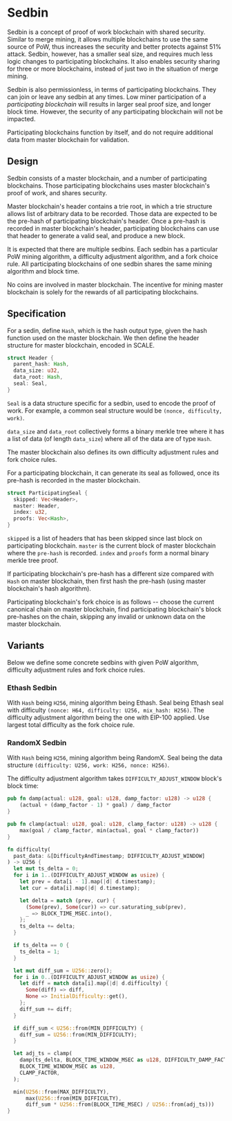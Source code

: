 # Sedbin

Sedbin is a concept of proof of work blockchain with shared
security. Similar to merge mining, it allows multiple blockchains to
use the same source of PoW, thus increases the security and better
protects against 51% attack. Sedbin, however, has a smaller seal size,
and requires much less logic changes to participating blockchains. It
also enables security sharing for three or more blockchains, instead
of just two in the situation of merge mining.

Sedbin is also permissionless, in terms of participating
blockchains. They can join or leave any sedbin at any times. Low miner
participation of a *participating blockchain* will results in larger
seal proof size, and longer block time. However, the security of any
participating blockchain will not be impacted. 

Participating blockchains function by itself, and do not require
additional data from master blockchain for validation.

## Design

Sedbin consists of a master blockchain, and a number of participating
blockchains. Those participating blockchains uses master blockchain's
proof of work, and shares security.

Master blockchain's header contains a trie root, in which a trie
structure allows list of arbitrary data to be recorded. Those data are
expected to be the pre-hash of participating blockchain's header. Once
a pre-hash is recorded in master blockchain's header, participating
blockchains can use that header to generate a valid seal, and produce
a new block.

It is expected that there are multiple sedbins. Each sedbin has a
particular PoW mining algorithm, a difficulty adjustment algorithm,
and a fork choice rule. All participating blockchains of one sedbin
shares the same mining algorithm and block time.

No coins are involved in master blockchain. The incentive for mining
master blockchain is solely for the rewards of all participating
blockchains.

## Specification

For a sedin, define `Hash`, which is the hash output type, given the
hash function used on the master blockchain. We then define the header
structure for master blockchain, encoded in SCALE.

```rust
struct Header {
  parent_hash: Hash,
  data_size: u32,
  data_root: Hash,
  seal: Seal,
}
```

`Seal` is a data structure specific for a sedbin, used to encode the
proof of work. For example, a common seal structure would be `(nonce,
difficulty, work)`.

`data_size` and `data_root` collectively forms a binary merkle tree
where it has a list of data (of length `data_size`) where all of the
data are of type `Hash`.

The master blockchain also defines its own difficulty adjustment rules
and fork choice rules.

For a participating blockchain, it can generate its seal as followed,
once its pre-hash is recorded in the master blockchain.

```rust
struct ParticipatingSeal {
  skipped: Vec<Header>,
  master: Header,
  index: u32,
  proofs: Vec<Hash>,
}
```

`skipped` is a list of headers that has been skipped since last block
on participating blockchain. `master` is the current block of master
blockchain where the `pre-hash` is recorded. `index` and `proofs` form
a normal binary merkle tree proof.

If participating blockchain's pre-hash has a different size compared
with `Hash` on master blockchain, then first hash the pre-hash (using
master blockchain's hash algorithm).

Participating blockchain's fork choice is as follows -- choose the
current canonical chain on master blockchain, find participating
blockchain's block pre-hashes on the chain, skipping any invalid or
unknown data on the master blockchain.

## Variants

Below we define some concrete sedbins with given PoW algorithm,
difficulty adjustment rules and fork choice rules.

### Ethash Sedbin

With `Hash` being `H256`, mining algorithm being Ethash. Seal being
Ethash seal with difficulty `(nonce: H64, difficulty: U256, mix_hash:
H256)`. The difficulty adjustment algorithm being the one with EIP-100
applied. Use largest total difficulty as the fork choice rule.

### RandomX Sedbin

With `Hash` being `H256`, mining algorithm being RandomX. Seal being
the data structure `(difficulty: U256, work: H256, nonce: H256)`.

The difficulty adjustment algorithm takes `DIFFICULTY_ADJUST_WINDOW`
block's block time:

```rust
pub fn damp(actual: u128, goal: u128, damp_factor: u128) -> u128 {
	(actual + (damp_factor - 1) * goal) / damp_factor
}

pub fn clamp(actual: u128, goal: u128, clamp_factor: u128) -> u128 {
	max(goal / clamp_factor, min(actual, goal * clamp_factor))
}

fn difficulty(
  past_data: &[DifficultyAndTimestamp; DIFFICULTY_ADJUST_WINDOW]
) -> U256 {
  let mut ts_delta = 0;
  for i in 1..(DIFFICULTY_ADJUST_WINDOW as usize) {
    let prev = data[i - 1].map(|d| d.timestamp);
    let cur = data[i].map(|d| d.timestamp);

    let delta = match (prev, cur) {
      (Some(prev), Some(cur)) => cur.saturating_sub(prev),
      _ => BLOCK_TIME_MSEC.into(),
    };
    ts_delta += delta;
  }

  if ts_delta == 0 {
    ts_delta = 1;
  }

  let mut diff_sum = U256::zero();
  for i in 0..(DIFFICULTY_ADJUST_WINDOW as usize) {
    let diff = match data[i].map(|d| d.difficulty) {
      Some(diff) => diff,
      None => InitialDifficulty::get(),
    };
    diff_sum += diff;
  }

  if diff_sum < U256::from(MIN_DIFFICULTY) {
    diff_sum = U256::from(MIN_DIFFICULTY);
  }

  let adj_ts = clamp(
    damp(ts_delta, BLOCK_TIME_WINDOW_MSEC as u128, DIFFICULTY_DAMP_FACTOR),
    BLOCK_TIME_WINDOW_MSEC as u128,
    CLAMP_FACTOR,
  );

  min(U256::from(MAX_DIFFICULTY),
      max(U256::from(MIN_DIFFICULTY),
      diff_sum * U256::from(BLOCK_TIME_MSEC) / U256::from(adj_ts)))
}
```
